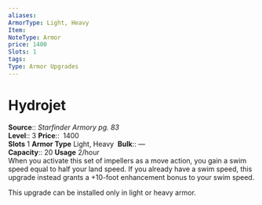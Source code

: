 ```yaml
---
aliases: 
ArmorType: Light, Heavy
Item:
NoteType: Armor
price: 1400
Slots: 1
tags: 
Type: Armor Upgrades
---
```


# Hydrojet

**Source**:: _Starfinder Armory pg. 83_  
**Level**:: 3
**Price**::  1400  
**Slots** 1 **Armor Type** Light, Heavy 
**Bulk**:: —  
**Capacity**:: 20 **Usage** 2/hour  
When you activate this set of impellers as a move action, you gain a swim speed equal to half your land speed. If you already have a swim speed, this upgrade instead grants a +10-foot enhancement bonus to your swim speed.  
  
This upgrade can be installed only in light or heavy armor.
